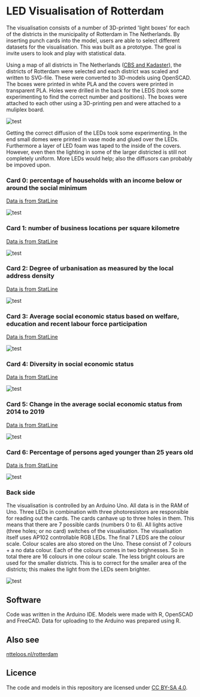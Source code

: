# LED Visualisation of Rotterdam

The visualisation consists of a number of 3D-printed 'light boxes' for each of the districts in the municipality of Rotterdam in The Netherlands. By inserting punch cards into the model, users are able to select different datasets for the visualisation. This was built as a prototype. The goal is invite users to look and play with statistical data.

Using a map of all districts in The Netherlands ([CBS and Kadaster](https://www.cbs.nl/nl-nl/dossier/nederland-regionaal/geografische-data/wijk-en-buurtkaart-2020)), the districts of Rotterdam were selected and each district was scaled and written to SVG-file. These were converted to 3D-models using OpenSCAD. The boxes were printed in white PLA and the covers were printed in transparent PLA. Holes were drilled in the back for the LEDS (took some experimenting to find the correct number and positions). The boxes were attached to each other using a 3D-printing pen and were attached to a muliplex board. 


![test](images/uit_small.jpg)

Getting the correct diffusion of the LEDs took some experimenting. In the end small domes were printed in vase mode and glued over the LEDs. Furthermore a layer of LED foam was taped to the inside of the covers. However, even then the lighting in some of the larger districted is still not completely uniform. More LEDs would help; also the diffusors can probably be impoved upon. 




### Card 0: percentage of households with an income below or around the social minimum

[Data is from StatLine](https://opendata.cbs.nl/statline/#/CBS/nl/dataset/84799NED/table?dl=77FE6)

![test](images/kaart0_small.jpg)




### Card 1: number of business locations per square kilometre

[Data is from StatLine](https://opendata.cbs.nl/statline/#/CBS/nl/dataset/84799NED/table?dl=77FE7)

![test](images/kaart1_small.jpg)




### Card 2: Degree of urbanisation as measured by the local address density

[Data is from StatLine](https://opendata.cbs.nl/statline/#/CBS/nl/dataset/84799NED/table?dl=77FE4)

![test](images/kaart2_small.jpg)





### Card 3: Average social economic status based on welfare, education and recent labour force participation

[Data is from StatLine](https://opendata.cbs.nl/statline/#/CBS/nl/dataset/85163NED/table?dl=77FD9)

![test](images/kaart3_small.jpg)




### Card 4: Diversity in social economic status

[Data is from StatLine](https://opendata.cbs.nl/statline/#/CBS/nl/dataset/85163NED/table?dl=77FD9)

![test](images/kaart4_small.jpg)



### Card 5: Change in the average social economic status from 2014 to 2019

[Data is from StatLine](https://opendata.cbs.nl/statline/#/CBS/nl/dataset/85163NED/table?dl=77FD9)

![test](images/kaart5_small.jpg)



### Card 6: Percentage of persons aged younger than 25 years old

[Data is from StatLine](https://opendata.cbs.nl/statline/#/CBS/nl/dataset/84799NED/table?dl=77FE8)

![test](images/kaart6_small.jpg)



### Back side

The visualisation is controlled by an Arduino Uno. All data is in the RAM of Uno. Three LEDs in combination with three photoresistors are responsible for reading out the cards. The cards canhave up to three holes in them. This means that there are 7 possible cards (numbers 0 to 6). All lights active (three holes; or no card) switches of the visualisation. The visualisation itself uses AP102 controllable RGB LEDs. The final 7 LEDS are the colour scale. Colour scales are also stored on the Uno. These consist of 7 colours + a no data colour. Each of the colours comes in two brighnesses. So in total there are 16 colours in one colour scale. The less bright colours are used for the smaller districts. This is to correct for the smaller area of the districts; this makes the light from the LEDs seem brighter. 

![test](images/achterkant_small.jpg)


## Software

Code was written in the Arduino IDE. Models were made with R, OpenSCAD and FreeCAD. Data for uploading to the Arduino was prepared using R.

## Also see

[ntteloos.nl/rotterdam](https://ntteloos.nl/rotterdam)

## Licence

The code and models in this repository are licensed under [CC BY-SA 4.0](https://creativecommons.org/licenses/by-sa/4.0/).


